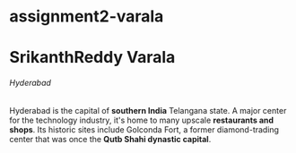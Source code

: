 # assignment2-varala
# SrikanthReddy Varala
###### Hyderabad

Hyderabad is the capital of **southern India** Telangana state. A major center for the technology industry, it's home to many upscale **restaurants and shops**. Its historic sites include Golconda Fort, a former diamond-trading center that was once the **Qutb Shahi dynastic capital**.